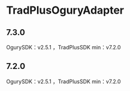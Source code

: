 # TradPlusOguryAdapter

## 7.3.0

OgurySDK：v2.5.1 ，TradPlusSDK min：v7.2.0

## 7.2.0

OgurySDK：v2.5.1 ，TradPlusSDK min：v7.2.0